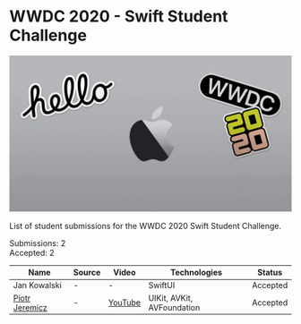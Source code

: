 # WWDC 2020 - Swift Student Challenge
![WWDC2019 Logo](logo.png)

List of student submissions for the WWDC 2020 Swift Student Challenge.

Submissions: 2\
Accepted: 2

| Name | Source |    Video    | Technologies | Status |
|------|--------|-------------|--------------|--------|
|Jan Kowalski|-|-|SwiftUI|Accepted|
|[Piotr Jeremicz](https://github.com/piotrekjeremicz)|-|[YouTube](https://youtu.be/H4da5dqhcxY)|UIKit, AVKit, AVFoundation|Accepted|
